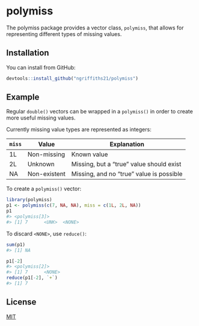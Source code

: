 
<!-- README.md is generated from README.Rmd. Please edit that file -->

# polymiss

<!-- badges: start -->

<!-- badges: end -->

The polymiss package provides a vector class, `polymiss`, that allows
for representing different types of missing values.

## Installation

You can install from GitHub:

``` r
devtools::install_github("ngriffiths21/polymiss")
```

## Example

Regular `double()` vectors can be wrapped in a `polymiss()` in order to
create more useful missing values.

Currently missing value types are represented as integers:

| `miss` | Value        | Explanation                              |
| ------ | ------------ | ---------------------------------------- |
| 1L     | Non-missing  | Known value                              |
| 2L     | Unknown      | Missing, but a “true” value should exist |
| NA     | Non-existent | Missing, and no “true” value is possible |

To create a `polymiss()` vector:

``` r
library(polymiss)
p1 <- polymiss(c(7, NA, NA), miss = c(1L, 2L, NA))
p1
#> <polymiss[3]>
#> [1] 7      <UNK>  <NONE>
```

To discard `<NONE>`, use `reduce()`:

``` r
sum(p1)
#> [1] NA

p1[-2]
#> <polymiss[2]>
#> [1] 7      <NONE>
reduce(p1[-2], `+`)
#> [1] 7
```

## License

[MIT](https://choosealicense.com/licenses/mit/)
